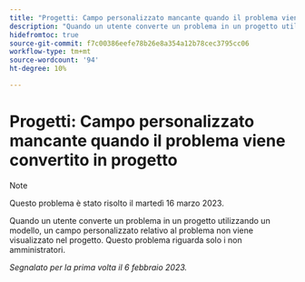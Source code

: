```yaml
---
title: "Progetti: Campo personalizzato mancante quando il problema viene convertito in progetto"
description: "Quando un utente converte un problema in un progetto utilizzando un modello, un campo personalizzato relativo al problema non viene visualizzato nel progetto. Questo problema riguarda solo i non amministratori."
hidefromtoc: true
source-git-commit: f7c00386eefe78b26e8a354a12b78cec3795cc06
workflow-type: tm+mt
source-wordcount: '94'
ht-degree: 10%

---
```



# Progetti: Campo personalizzato mancante quando il problema viene convertito in progetto

>[!NOTE]
>
>Questo problema è stato risolto il martedì 16 marzo 2023.

Quando un utente converte un problema in un progetto utilizzando un modello, un campo personalizzato relativo al problema non viene visualizzato nel progetto. Questo problema riguarda solo i non amministratori.

_Segnalato per la prima volta il 6 febbraio 2023._

